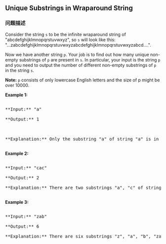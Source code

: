 ## Unique Substrings in Wraparound String  
### 问题描述
Consider the string `s` to be the infinite wraparound string of "abcdefghijklmnopqrstuvwxyz", so `s` will look like this: "...zabcdefghijklmnopqrstuvwxyzabcdefghijklmnopqrstuvwxyzabcd....".

Now we have another string `p`. Your job is to find out how many unique non-empty substrings of `p` are present in `s`. In particular, your input is the string `p` and you need to output the number of different non-empty substrings of `p` in the string `s`.

**Note:** `p` consists of only lowercase English letters and the size of p might be over 10000.

**Example 1:**<br />
<pre>
**Input:** "a"
**Output:** 1

**Explanation:** Only the substring "a" of string "a" is in the string s.
</pre>


**Example 2:**<br />
<pre>
**Input:** "cac"
**Output:** 2
**Explanation:** There are two substrings "a", "c" of string "cac" in the string s.
</pre>


**Example 3:**<br />
<pre>
**Input:** "zab"
**Output:** 6
**Explanation:** There are six substrings "z", "a", "b", "za", "ab", "zab" of string "zab" in the string s.
</pre>

